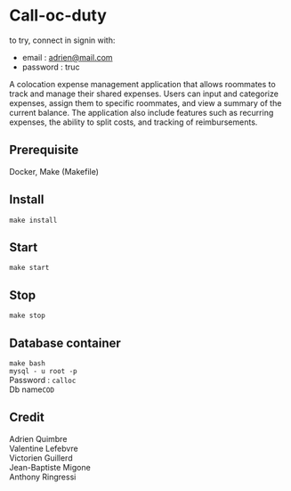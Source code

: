 # Call-oc-duty

to try, connect in signin with:
- email : adrien@mail.com
- password : truc

A colocation expense management application that allows roommates to track and manage their shared expenses.
Users can input and categorize expenses, assign them to specific roommates, and view a summary of the current balance.
The application also include features such as recurring expenses, the ability to split costs, and tracking of reimbursements.

## Prerequisite
Docker, Make (Makefile)

## Install
`make install`

## Start
`make start`

## Stop
`make stop`

## Database container
`make bash` <br>
`mysql - u root -p` <br>
Password : `calloc`<br>
Db name`COD`<br>

## Credit
Adrien Quimbre <br>
Valentine Lefebvre <br>
Victorien Guillerd <br>
Jean-Baptiste Migone <br>
Anthony Ringressi <br>

